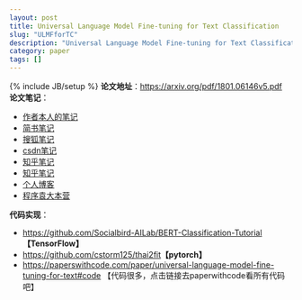 ```yaml
---
layout: post
title: Universal Language Model Fine-tuning for Text Classification
slug: "ULMFforTC"
description: "Universal Language Model Fine-tuning for Text Classification论文笔记"
category: paper
tags: []
---
```

{% include JB/setup %}
**论文地址**：<https://arxiv.org/pdf/1801.06146v5.pdf>  
**论文笔记**：
- [作者本人的笔记](https://www.zybuluo.com/sambodhi/note/1150351)  
- [简书笔记](https://www.jianshu.com/p/7b597742c39c)  
- [搜狐笔记](http://www.sohu.com/a/233269391_395209)  
- [csdn笔记](https://blog.csdn.net/u014475479/article/details/81253506)  
- [知乎笔记](https://zhuanlan.zhihu.com/p/47344283)  
- [知乎笔记](https://zhuanlan.zhihu.com/p/50902845)  
- [个人博客](https://panxiaoxie.cn/2019/01/15/论文笔记-预训练语言模型2-ULMFiT/)  
- [程序袁大本营](http://www.pianshen.com/article/3134102057/)   

**代码实现**：
- <https://github.com/Socialbird-AILab/BERT-Classification-Tutorial>**【TensorFlow】**  
- <https://github.com/cstorm125/thai2fit>**【pytorch】**  
- <https://paperswithcode.com/paper/universal-language-model-fine-tuning-for-text#code> 【代码很多，点击链接去paperwithcode看所有代码吧】 

 